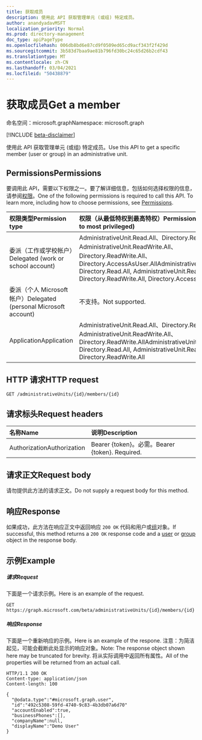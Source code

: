```yaml
---
title: 获取成员
description: 使用此 API 获取管理单元 (或组) 特定成员。
author: anandyadavMSFT
localization_priority: Normal
ms.prod: directory-management
doc_type: apiPageType
ms.openlocfilehash: 006db8bd6e87cd9f0509ed65cd9acf343f2f429d
ms.sourcegitcommit: 3b583d7baa9ae81b796fd30bc24c65d26b2cdf43
ms.translationtype: MT
ms.contentlocale: zh-CN
ms.lasthandoff: 03/04/2021
ms.locfileid: "50438879"
---
```

# <a name="get-a-member"></a><span data-ttu-id="75b63-103">获取成员</span><span class="sxs-lookup"><span data-stu-id="75b63-103">Get a member</span></span>

<span data-ttu-id="75b63-104">命名空间：microsoft.graph</span><span class="sxs-lookup"><span data-stu-id="75b63-104">Namespace: microsoft.graph</span></span>

[!INCLUDE [beta-disclaimer](../../includes/beta-disclaimer.md)]

<span data-ttu-id="75b63-105">使用此 API 获取管理单元 (或组) 特定成员。</span><span class="sxs-lookup"><span data-stu-id="75b63-105">Use this API to get a specific member (user or group) in an administrative unit.</span></span>

## <a name="permissions"></a><span data-ttu-id="75b63-106">Permissions</span><span class="sxs-lookup"><span data-stu-id="75b63-106">Permissions</span></span>
<span data-ttu-id="75b63-p101">要调用此 API，需要以下权限之一。要了解详细信息，包括如何选择权限的信息，请参阅[权限](/graph/permissions-reference)。</span><span class="sxs-lookup"><span data-stu-id="75b63-p101">One of the following permissions is required to call this API. To learn more, including how to choose permissions, see [Permissions](/graph/permissions-reference).</span></span>


|<span data-ttu-id="75b63-109">权限类型</span><span class="sxs-lookup"><span data-stu-id="75b63-109">Permission type</span></span>      | <span data-ttu-id="75b63-110">权限（从最低特权到最高特权）</span><span class="sxs-lookup"><span data-stu-id="75b63-110">Permissions (from least to most privileged)</span></span>              |
|:--------------------|:---------------------------------------------------------|
|<span data-ttu-id="75b63-111">委派（工作或学校帐户）</span><span class="sxs-lookup"><span data-stu-id="75b63-111">Delegated (work or school account)</span></span> | <span data-ttu-id="75b63-112">AdministrativeUnit.Read.All、Directory.Read.All、AdministrativeUnit.ReadWrite.All、Directory.ReadWrite.All、Directory.AccessAsUser.All</span><span class="sxs-lookup"><span data-stu-id="75b63-112">AdministrativeUnit.Read.All, Directory.Read.All, AdministrativeUnit.ReadWrite.All, Directory.ReadWrite.All, Directory.AccessAsUser.All</span></span>    |
|<span data-ttu-id="75b63-113">委派（个人 Microsoft 帐户）</span><span class="sxs-lookup"><span data-stu-id="75b63-113">Delegated (personal Microsoft account)</span></span> | <span data-ttu-id="75b63-114">不支持。</span><span class="sxs-lookup"><span data-stu-id="75b63-114">Not supported.</span></span>    |
|<span data-ttu-id="75b63-115">Application</span><span class="sxs-lookup"><span data-stu-id="75b63-115">Application</span></span> | <span data-ttu-id="75b63-116">AdministrativeUnit.Read.All、Directory.Read.All、AdministrativeUnit.ReadWrite.All、Directory.ReadWrite.All</span><span class="sxs-lookup"><span data-stu-id="75b63-116">AdministrativeUnit.Read.All, Directory.Read.All, AdministrativeUnit.ReadWrite.All, Directory.ReadWrite.All</span></span> |

## <a name="http-request"></a><span data-ttu-id="75b63-117">HTTP 请求</span><span class="sxs-lookup"><span data-stu-id="75b63-117">HTTP request</span></span>

```http
GET /administrativeUnits/{id}/members/{id}
```
## <a name="request-headers"></a><span data-ttu-id="75b63-118">请求标头</span><span class="sxs-lookup"><span data-stu-id="75b63-118">Request headers</span></span>
| <span data-ttu-id="75b63-119">名称</span><span class="sxs-lookup"><span data-stu-id="75b63-119">Name</span></span>      |<span data-ttu-id="75b63-120">说明</span><span class="sxs-lookup"><span data-stu-id="75b63-120">Description</span></span>|
|:----------|:----------|
| <span data-ttu-id="75b63-121">Authorization</span><span class="sxs-lookup"><span data-stu-id="75b63-121">Authorization</span></span>  | <span data-ttu-id="75b63-p102">Bearer {token}。必需。</span><span class="sxs-lookup"><span data-stu-id="75b63-p102">Bearer {token}. Required.</span></span> |

## <a name="request-body"></a><span data-ttu-id="75b63-124">请求正文</span><span class="sxs-lookup"><span data-stu-id="75b63-124">Request body</span></span>
<span data-ttu-id="75b63-125">请勿提供此方法的请求正文。</span><span class="sxs-lookup"><span data-stu-id="75b63-125">Do not supply a request body for this method.</span></span>

## <a name="response"></a><span data-ttu-id="75b63-126">响应</span><span class="sxs-lookup"><span data-stu-id="75b63-126">Response</span></span>

<span data-ttu-id="75b63-127">如果成功，此方法在响应正文中返回响应 `200 OK` 代码[](../resources/user.md)和用户或[组](../resources/group.md)对象。</span><span class="sxs-lookup"><span data-stu-id="75b63-127">If successful, this method returns a `200 OK` response code and a [user](../resources/user.md) or [group](../resources/group.md) object in the response body.</span></span>

## <a name="example"></a><span data-ttu-id="75b63-128">示例</span><span class="sxs-lookup"><span data-stu-id="75b63-128">Example</span></span>
##### <a name="request"></a><span data-ttu-id="75b63-129">请求</span><span class="sxs-lookup"><span data-stu-id="75b63-129">Request</span></span>
<span data-ttu-id="75b63-130">下面是一个请求示例。</span><span class="sxs-lookup"><span data-stu-id="75b63-130">Here is an example of the request.</span></span>

```http
GET https://graph.microsoft.com/beta/administrativeUnits/{id}/members/{id}
```

##### <a name="response"></a><span data-ttu-id="75b63-131">响应</span><span class="sxs-lookup"><span data-stu-id="75b63-131">Response</span></span>
<span data-ttu-id="75b63-132">下面是一个重新响应的示例。</span><span class="sxs-lookup"><span data-stu-id="75b63-132">Here is an example of the respone.</span></span> <span data-ttu-id="75b63-133">注意：为简洁起见，可能会截断此处显示的响应对象。</span><span class="sxs-lookup"><span data-stu-id="75b63-133">Note: The response object shown here may be truncated for brevity.</span></span> <span data-ttu-id="75b63-134">将从实际调用中返回所有属性。</span><span class="sxs-lookup"><span data-stu-id="75b63-134">All of the properties will be returned from an actual call.</span></span>

```http
HTTP/1.1 200 OK
Content-type: application/json
Content-length: 100

{
  "@odata.type":"#microsoft.graph.user",
  "id":"492c5308-59fd-4740-9c83-4b3db07a6d70"
  "accountEnabled":true,
  "businessPhones":[],
  "companyName":null,
  "displayName":"Demo User"
}
```


